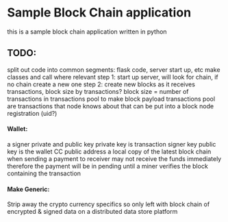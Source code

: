 # Sample Block Chain application

this is a sample block chain application written in python

## TODO:
split out code into common segments: flask code, server start up, etc
make classes and call where relevant
step 1: start up server, will look for chain, if no chain create a new one
step 2: create new blocks as it receives transactions, block size by transactions?
block size = number of transactions in transactions pool to make block payload
transactions pool are transactions that node knows about that can be put into a block
node registration (uid?)

#### Wallet:
a signer private and public key
private key is transaction signer key
public key is the wallet CC public address
a local copy of the latest block chain
when sending a payment to receiver may not receive the funds immediately
therefore the payment will be in pending until a miner verifies the block
containing the transaction

#### Make Generic:
Strip away the crypto currency specifics so only left with block chain
of encrypted & signed data on a distributed data store platform
